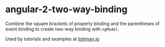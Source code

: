 # angular-2-two-way-binding

Combine the square brackets of property binding and the parentheses of event binding 
to create two-way binding with `ngModel`.

Used by tutorials and examples at [lishman.io](http://lishman.io)
